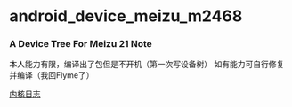 # android_device_meizu_m2468
### A Device Tree For Meizu 21 Note

本人能力有限，编译出了包但是不开机（第一次写设备树）
如有能力可自行修复并编译（我回Flyme了）

[内核日志](https://github.com/Live-Block/android_device_meizu_m2468/blob/lineage-22.2/console-ramoops-0)
